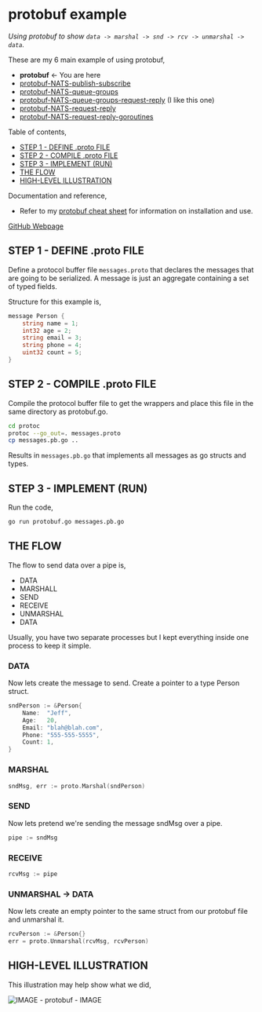 # protobuf example

_Using protobuf to show `data -> marshal -> snd -> rcv -> unmarshal -> data`._

These are my 6 main example of using protobuf,

* **protobuf** <- You are here
* [protobuf-NATS-publish-subscribe](https://github.com/JeffDeCola/my-go-examples/tree/master/messaging/protobuf-NATS-publish-subscribe)
* [protobuf-NATS-queue-groups](https://github.com/JeffDeCola/my-go-examples/tree/master/messaging/protobuf-NATS-queue-groups)
* [protobuf-NATS-queue-groups-request-reply](https://github.com/JeffDeCola/my-go-examples/tree/master/messaging/protobuf-NATS-queue-groups-request-reply)
  (I like this one)
* [protobuf-NATS-request-reply](https://github.com/JeffDeCola/my-go-examples/tree/master/messaging/protobuf-NATS-request-reply)
* [protobuf-NATS-request-reply-goroutines](https://github.com/JeffDeCola/my-go-examples/tree/master/messaging/protobuf-NATS-request-reply-goroutines)

Table of contents,

* [STEP 1 - DEFINE .proto FILE](https://github.com/JeffDeCola/my-go-examples/tree/master/messaging/protobuf#step-1---define-proto-file)
* [STEP 2 - COMPILE .proto FILE](https://github.com/JeffDeCola/my-go-examples/tree/master/messaging/protobuf#step-2---compile-proto-file)
* [STEP 3 - IMPLEMENT (RUN)](https://github.com/JeffDeCola/my-go-examples/tree/master/messaging/protobuf#step-3---implement-run)
* [THE FLOW](https://github.com/JeffDeCola/my-go-examples/tree/master/messaging/protobuf#the-flow)
* [HIGH-LEVEL ILLUSTRATION](https://github.com/JeffDeCola/my-go-examples/tree/master/messaging/protobuf#high-level-illustration)

Documentation and reference,

* Refer to my
  [protobuf cheat sheet](https://github.com/JeffDeCola/my-cheat-sheets/tree/master/software/development/software-architectures/messaging/protobuf-cheat-sheet)
  for information on installation and use.

[GitHub Webpage](https://jeffdecola.github.io/my-go-examples/)

## STEP 1 - DEFINE .proto FILE

Define a protocol buffer file `messages.proto` that
declares the messages that are going to be serialized.
A message is just an aggregate containing a set of typed fields.

Structure for this example is,

```go
message Person {
    string name = 1;
    int32 age = 2;
    string email = 3;
    string phone = 4;
    uint32 count = 5;
}
```

## STEP 2 - COMPILE .proto FILE

Compile the protocol buffer file to get the wrappers and
place this file in the same directory as protobuf.go.

```bash
cd protoc
protoc --go_out=. messages.proto
cp messages.pb.go ..
```

Results in `messages.pb.go` that
implements all messages as go structs and types.

## STEP 3 - IMPLEMENT (RUN)

Run the code,

```bash
go run protobuf.go messages.pb.go
```

## THE FLOW

The flow to send data over a pipe is,

* DATA
* MARSHALL
* SEND
* RECEIVE
* UNMARSHAL
* DATA

Usually, you have two separate processes but I kept everything
inside one process to keep it simple.

### DATA

Now lets create the message to send. Create a pointer
to a type Person struct.

```go
sndPerson := &Person{
    Name:  "Jeff",
    Age:   20,
    Email: "blah@blah.com",
    Phone: "555-555-5555",
    Count: 1,
}
```

### MARSHAL

```go
sndMsg, err := proto.Marshal(sndPerson)
```

### SEND

Now lets pretend we're sending the message sndMsg over a pipe.

```go
pipe := sndMsg
```

### RECEIVE

```go
rcvMsg := pipe
```

### UNMARSHAL -> DATA

Now lets create an empty pointer to the
same struct from our protobuf file and unmarshal it.

```go
rcvPerson := &Person{}
err = proto.Unmarshal(rcvMsg, rcvPerson)
```

## HIGH-LEVEL ILLUSTRATION

This illustration may help show what we did,

![IMAGE - protobuf - IMAGE](../../docs/pics/messaging/protobuf.jpg)
